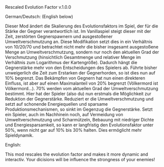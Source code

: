 Rescaled Evolution Factor v.1.0.0

German/Deutsch: (English below)

Dieser Mod ändert die Skalierung des Evolutionsfaktors im Spiel, der für die Stärke der Gegner verantwortlich ist.
Im Vanillaspiel steigt dieser mit der Zeit, zerstörten Gegnerspawnern und ausgestoßener Umweltverschmutzung an.
Diese Modifikation setzt dies in ein Verhältnis von 10/20/70 und betrachtet nicht mehr die bisher insgesamt
ausgestoßene Menge an Umweltverschmutzung, sondern nur noch den aktuellen Grad der Verschmutzung (hinsichtlich
Gesamtmenge und relativer Menge im Verhältnis zum Logarithmus der Kartengröße). Dadurch hängt die Gegnerstärke
mehr von den Entscheidungen des Spielers ab. Führte bisher unweigerlich die Zeit zum Erstarken der Gegnerhorden,
so ist dies nun auf 10% begrenzt. Das Bekämpfen von Gegnern hat nun einen direkteren Einfluss, ist aber auf einen
Maximalanteil von 20% begrenzt (Völkermord ist Völkermord...).
70% werden vom aktuellen Grad der Umweltverschmutzung bestimmt. Hier hat der Spieler (also du) nun erstmals die
Möglichkeit zur Reduktion der Gegnerstärke. Reduziert er die Umweltverschmutzung und setzt auf schonende
Energiequellen und sparsame Produktionsmechanismen, so sinkt im Gegenzug die Gegnerstärke.
Setzt ein Spieler, auch im Nachhinein noch, auf Vermeidung von Umweltverschmutzung und Scharmützeln, Bebauung mit
niedriger Dichte und Energiesparsamkeit, so kann er langfristig den Evolutionsfaktor unter 50%, wenn nicht gar auf
10% bis 30% halten. Dies ermöglicht mehr Spieldynamik.

English:

This mod rescales the evolution factor and makes it more dynamic and interactiv. Your dicisions will be influence
the strongness of your enemies!